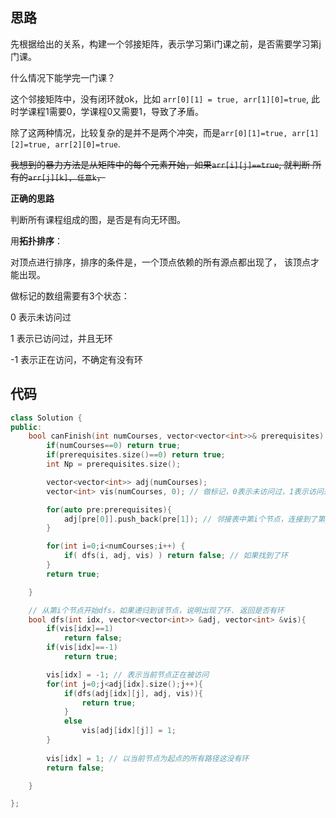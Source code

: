 ## 思路

先根据给出的关系，构建一个邻接矩阵，表示学习第i门课之前，是否需要学习第j门课。

什么情况下能学完一门课？

这个邻接矩阵中，没有闭环就ok，比如 `arr[0][1] = true, arr[1][0]=true`, 此时学课程1需要0，学课程0又需要1，导致了矛盾。

除了这两种情况，比较复杂的是并不是两个冲突，而是`arr[0][1]=true, arr[1][2]=true, arr[2][0]=true`.



~~我想到的暴力方法是从矩阵中的每个元素开始，如果`arr[i][j]==true`, 就判断 所有的`arr[j][k], 任意k`，~~

**正确的思路**

判断所有课程组成的图，是否是有向无环图。

用**拓扑排序**：

对顶点进行排序，排序的条件是，一个顶点依赖的所有源点都出现了， 该顶点才能出现。

做标记的数组需要有3个状态：

0 表示未访问过

1 表示已访问过，并且无环

-1 表示正在访问，不确定有没有环



## 代码

```c++
class Solution {
public:
    bool canFinish(int numCourses, vector<vector<int>>& prerequisites) {
        if(numCourses==0) return true;
        if(prerequisites.size()==0) return true;
        int Np = prerequisites.size();

        vector<vector<int>> adj(numCourses);
        vector<int> vis(numCourses, 0); // 做标记，0表示未访问过，1表示访问过以该节点为起点的所有连接，没有环,-1表示无环

        for(auto pre:prerequisites){
            adj[pre[0]].push_back(pre[1]); // 邻接表中第i个节点，连接到了第j个节点
        }

        for(int i=0;i<numCourses;i++) {
            if( dfs(i, adj, vis) ) return false; // 如果找到了环
        }
        return true;

    }

    // 从第i个节点开始dfs，如果递归到该节点，说明出现了环. 返回是否有环
    bool dfs(int idx, vector<vector<int>> &adj, vector<int> &vis){
        if(vis[idx]==1)
            return false;
        if(vis[idx]==-1)
            return true;

        vis[idx] = -1; // 表示当前节点正在被访问
        for(int j=0;j<adj[idx].size();j++){
            if(dfs(adj[idx][j], adj, vis)){
                return true;
            }
            else
                vis[adj[idx][j]] = 1;
        }
        
        vis[idx] = 1; // 以当前节点为起点的所有路径这没有环
        return false;

    }

};
```


